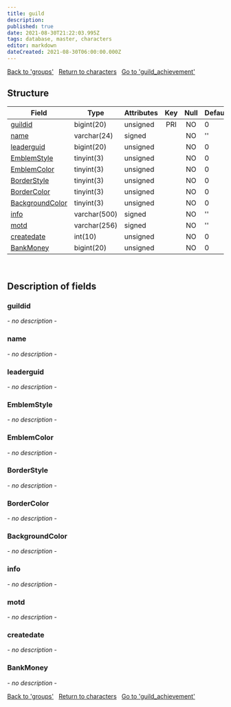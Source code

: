```yaml
---
title: guild
description: 
published: true
date: 2021-08-30T21:22:03.995Z
tags: database, master, characters
editor: markdown
dateCreated: 2021-08-30T06:00:00.000Z
---
```


<a href="https://trinitycore.info/en/database/master/characters/groups" class="mt-5 v-btn v-btn--depressed v-btn--flat v-btn--outlined theme--light v-size--default darkblue--text text--lighten-3"><span class="v-btn__content"><i aria-hidden="true" class="v-icon notranslate v-icon--left mdi mdi-arrow-left theme--light"></i><span>Back to 'groups'</span></span></a>&nbsp;&nbsp;&nbsp;<a href="https://trinitycore.info/en/database/master/characters/home" class="mt-5 v-btn v-btn--depressed v-btn--flat v-btn--outlined theme--light v-size--default darkblue--text text--lighten-3"><span class="v-btn__content"><i aria-hidden="true" class="v-icon notranslate v-icon--left mdi mdi-home-outline theme--light"></i><span>Return to characters</span></span></a>&nbsp;&nbsp;&nbsp;<a href="https://trinitycore.info/en/database/master/characters/guild_achievement" class="mt-5 v-btn v-btn--depressed v-btn--flat v-btn--outlined theme--light v-size--default darkblue--text text--lighten-3"><span class="v-btn__content"><span>Go to 'guild_achievement'</span><i aria-hidden="true" class="v-icon notranslate v-icon--right mdi mdi-arrow-right theme--light"></i></span></a>

## Structure

| Field | Type | Attributes | Key | Null | Default | Extra | Comment |
| --- | --- | --- | :---: | :---: | --- | --- | --- |
| [guildid](#guildid) | bigint(20) | unsigned | PRI | NO | 0 |  |  |
| [name](#name) | varchar(24) | signed |  | NO | '' |  |  |
| [leaderguid](#leaderguid) | bigint(20) | unsigned |  | NO | 0 |  |  |
| [EmblemStyle](#emblemstyle) | tinyint(3) | unsigned |  | NO | 0 |  |  |
| [EmblemColor](#emblemcolor) | tinyint(3) | unsigned |  | NO | 0 |  |  |
| [BorderStyle](#borderstyle) | tinyint(3) | unsigned |  | NO | 0 |  |  |
| [BorderColor](#bordercolor) | tinyint(3) | unsigned |  | NO | 0 |  |  |
| [BackgroundColor](#backgroundcolor) | tinyint(3) | unsigned |  | NO | 0 |  |  |
| [info](#info) | varchar(500) | signed |  | NO | '' |  |  |
| [motd](#motd) | varchar(256) | signed |  | NO | '' |  |  |
| [createdate](#createdate) | int(10) | unsigned |  | NO | 0 |  |  |
| [BankMoney](#bankmoney) | bigint(20) | unsigned |  | NO | 0 |  |  |
&nbsp;
## Description of fields

### guildid
*- no description -*
&nbsp;

### name
*- no description -*
&nbsp;

### leaderguid
*- no description -*
&nbsp;

### EmblemStyle
*- no description -*
&nbsp;

### EmblemColor
*- no description -*
&nbsp;

### BorderStyle
*- no description -*
&nbsp;

### BorderColor
*- no description -*
&nbsp;

### BackgroundColor
*- no description -*
&nbsp;

### info
*- no description -*
&nbsp;

### motd
*- no description -*
&nbsp;

### createdate
*- no description -*
&nbsp;

### BankMoney
*- no description -*
&nbsp;

<a href="https://trinitycore.info/en/database/master/characters/groups" class="mt-5 v-btn v-btn--depressed v-btn--flat v-btn--outlined theme--light v-size--default darkblue--text text--lighten-3"><span class="v-btn__content"><i aria-hidden="true" class="v-icon notranslate v-icon--left mdi mdi-arrow-left theme--light"></i><span>Back to 'groups'</span></span></a>&nbsp;&nbsp;&nbsp;<a href="https://trinitycore.info/en/database/master/characters/home" class="mt-5 v-btn v-btn--depressed v-btn--flat v-btn--outlined theme--light v-size--default darkblue--text text--lighten-3"><span class="v-btn__content"><i aria-hidden="true" class="v-icon notranslate v-icon--left mdi mdi-home-outline theme--light"></i><span>Return to characters</span></span></a>&nbsp;&nbsp;&nbsp;<a href="https://trinitycore.info/en/database/master/characters/guild_achievement" class="mt-5 v-btn v-btn--depressed v-btn--flat v-btn--outlined theme--light v-size--default darkblue--text text--lighten-3"><span class="v-btn__content"><span>Go to 'guild_achievement'</span><i aria-hidden="true" class="v-icon notranslate v-icon--right mdi mdi-arrow-right theme--light"></i></span></a>

